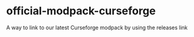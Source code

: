 # official-modpack-curseforge
A way to link to our latest Curseforge modpack by using the releases link
